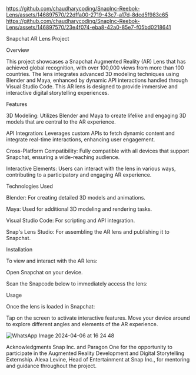 




https://github.com/chaudharycoding/SnapInc-Reebok-Lens/assets/146897570/22dffa00-2719-43c7-a17d-8dcd5f983c65
https://github.com/chaudharycoding/SnapInc-Reebok-Lens/assets/146897570/23e4f074-eba8-42a0-85e7-f05bd0218641







Snapchat AR Lens Project


Overview

This project showcases a Snapchat Augmented Reality (AR) Lens that has achieved global recognition, with over 100,000 views from more than 100 countries. The lens integrates advanced 3D modeling techniques using Blender and Maya, enhanced by dynamic API interactions handled through Visual Studio Code. This AR lens is designed to provide immersive and interactive digital storytelling experiences.

Features


3D Modeling: Utilizes Blender and Maya to create lifelike and engaging 3D models that are central to the AR experience.

API Integration: Leverages custom APIs to fetch dynamic content and integrate real-time interactions, enhancing user engagement.

Cross-Platform Compatibility: Fully compatible with all devices that support Snapchat, ensuring a wide-reaching audience.

Interactive Elements: Users can interact with the lens in various ways, contributing to a participatory and engaging AR experience.

Technologies Used

Blender: For creating detailed 3D models and animations.

Maya: Used for additional 3D modeling and rendering tasks.

Visual Studio Code: For scripting and API integration.

Snap's Lens Studio: For assembling the AR lens and publishing it to Snapchat.

Installation

To view and interact with the AR lens:


Open Snapchat on your device.

Scan the Snapcode below to immediately access the lens:

Usage

Once the lens is loaded in Snapchat:

Tap on the screen to activate interactive features.
Move your device around to explore different angles and elements of the AR experience.

![WhatsApp Image 2024-04-06 at 16 24 48](https://github.com/chaudharycoding/SnapInc-Reebok-Lens/assets/146897570/454dce1a-a0c4-4a01-a548-9853705bf865)



Acknowledgments
Snap Inc. and Paragon One for the opportunity to participate in the Augmented Reality Development and Digital Storytelling Externship.
Alexa Levine, Head of Entertainment at Snap Inc., for mentoring and guidance throughout the project.
